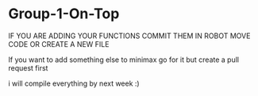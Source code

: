 # Group-1-On-Top

IF YOU ARE ADDING YOUR FUNCTIONS COMMIT THEM IN ROBOT MOVE CODE OR CREATE A NEW FILE

If you want to add something else to minimax go for it but create a pull request first

i will compile everything by next week :)
